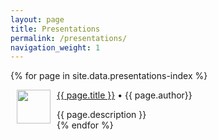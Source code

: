```yaml
---
layout: page
title: Presentations
permalink: /presentations/
navigation_weight: 1
---
```


{% for page in site.data.presentations-index %}
  <div class="boxed_page">
    <div class = "index_item_left">
      <img src="{{ page.image }}" style="margin: 0px 10px" width="54" height="54" align="left"/>
    </div>
    <div clas = "index_item_right">
      <p style="text-align:left;"><blogheader><a href="{{ page.url | prepend: site.baseurl }}">{{ page.title }}</a></blogheader><time>&nbsp;•&nbsp;{{ page.author}}</time></p>
      {{ page.description }}
      <br>
    </div>
  </div>
{% endfor %}
<br><br>
